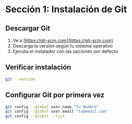 # Sección 1: Instalación de Git

## Descargar Git
1. Ve a [https://git-scm.com](https://git-scm.com)
2. Descarga la versión según tu sistema operativo
3. Ejecuta el instalador con las opciones por defecto

## Verificar instalación
```bash
git --version
```

## Configurar Git por primera vez
```bash
git config --global user.name "Tu Nombre"
git config --global user.email "tu@email.com"
git config --global --list
```